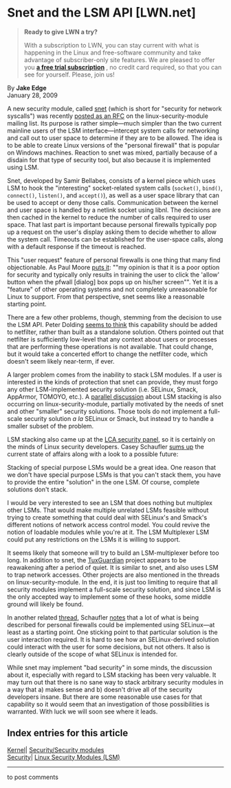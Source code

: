 # Snet and the LSM API [LWN.net]

> **Ready to give LWN a try?**
> 
> With a subscription to LWN, you can stay current with what is happening in the Linux and free-software community and take advantage of subscriber-only site features. We are pleased to offer you **[a free trial subscription](https://lwn.net/Promo/nst-trial/claim)** , no credit card required, so that you can see for yourself. Please, join us! 

By **Jake Edge**  
January 28, 2009 

A new security module, called [snet](http://www.synack.fr/project/snet/snet.html) (which is short for "security for network syscalls") was recently [posted as an RFC](/Articles/316939/) on the linux-security-module mailing list. Its purpose is rather simple—much simpler than the two current mainline users of the LSM interface—intercept system calls for networking and call out to user space to determine if they are to be allowed. The idea is to be able to create Linux versions of the "personal firewall" that is popular on Windows machines. Reaction to snet was mixed, partially because of a disdain for that type of security tool, but also because it is implemented using LSM. 

Snet, developed by Samir Bellabes, consists of a kernel piece which uses LSM to hook the "interesting" socket-related system calls (`socket()`, `bind()`, `connect()`, `listen()`, and `accept()`), as well as a user space library that can be used to accept or deny those calls. Communication between the kernel and user space is handled by a netlink socket using libnl. The decisions are then cached in the kernel to reduce the number of calls required to user space. That last part is important because personal firewalls typically pop up a request on the user's display asking them to decide whether to allow the system call. Timeouts can be established for the user-space calls, along with a default response if the timeout is reached. 

This "user request" feature of personal firewalls is one thing that many find objectionable. As Paul Moore [puts it](/Articles/317017/): ""my opinion is that it is a poor option for security and typically only results in training the user to click the 'allow' button when the pfwall [dialog] box pops up on his/her screen"". Yet it is a "feature" of other operating systems and not completely unreasonable for Linux to support. From that perspective, snet seems like a reasonable starting point. 

There are a few other problems, though, stemming from the decision to use the LSM API. Peter Dolding [seems to think](/Articles/317018/) this capability should be added to netfilter, rather than built as a standalone solution. Others pointed out that netfilter is sufficiently low-level that any context about users or processes that are performing these operations is not available. That could change, but it would take a concerted effort to change the netfilter code, which doesn't seem likely near-term, if ever. 

A larger problem comes from the inability to stack LSM modules. If a user is interested in the kinds of protection that snet can provide, they must forgo any other LSM-implemented security solution (i.e. SELinux, Smack, AppArmor, TOMOYO, etc.). A [parallel discussion](/Articles/317020/) about LSM stacking is also occurring on linux-security-module, partially motivated by the needs of snet and other "smaller" security solutions. Those tools do not implement a full-scale security solution _a la_ SELinux or Smack, but instead try to handle a smaller subset of the problem. 

LSM stacking also came up at the [LCA security panel](http://lwn.net/Articles/315974/), so it is certainly on the minds of Linux security developers. Casey Schaufler [sums up](/Articles/316947/) the current state of affairs along with a look to a possible future: 

Stacking of special purpose LSMs would be a great idea. One reason that we don't have special purpose LSMs is that you can't stack them, you have to provide the entire "solution" in the one LSM. Of course, complete solutions don't stack. 

I would be very interested to see an LSM that does nothing but multiplex other LSMs. That would make multiple unrelated LSMs feasible without trying to create something that could deal with SELinux's and Smack's different notions of network access control model. You could revive the notion of loadable modules while you're at it. The LSM Multiplexer LSM could put any restrictions on the LSMs it is willing to support. 

It seems likely that someone will try to build an LSM-multiplexer before too long. In addition to snet, the [TuxGuardian](http://tuxguardian.sourceforge.net/) project appears to be reawakening after a period of quiet. It is similar to snet, and also uses LSM to trap network accesses. Other projects are also mentioned in the threads on linux-security-module. In the end, it is just too limiting to require that all security modules implement a full-scale security solution, and since LSM is the only accepted way to implement some of these hooks, some middle ground will likely be found. 

In another related [thread](/Articles/317022/), Schaufler [notes](/Articles/317023/) that a lot of what is being described for personal firewalls could be implemented using SELinux—at least as a starting point. One sticking point to that particular solution is the user interaction required. It is hard to see how an SELinux-derived solution could interact with the user for some decisions, but not others. It also is clearly outside of the scope of what SELinux is intended for. 

While snet may implement "bad security" in some minds, the discussion about it, especially with regard to LSM stacking has been very valuable. It may turn out that there is no sane way to stack arbitrary security modules in a way that a) makes sense and b) doesn't drive all of the security developers insane. But there are some reasonable use cases for that capability so it would seem that an investigation of those possibilities is warranted. With luck we will soon see where it leads. 

  
Index entries for this article  
---  
[Kernel](/Kernel/Index)| [Security/Security modules](/Kernel/Index#Security-Security_modules)  
[Security](/Security/Index/)| [Linux Security Modules (LSM)](/Security/Index/#Linux_Security_Modules_LSM)  
  


* * *

to post comments 
